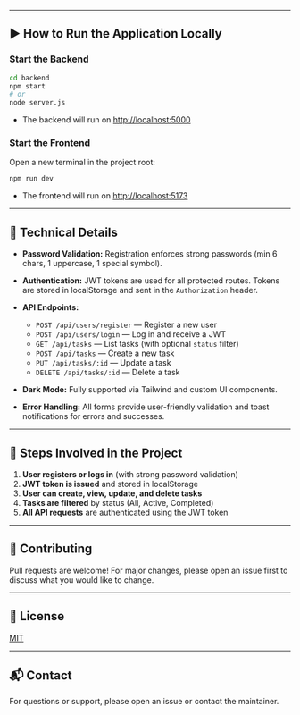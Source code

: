
---

## ▶️ How to Run the Application Locally

### **Start the Backend**
```bash
cd backend
npm start
# or
node server.js
```
- The backend will run on [http://localhost:5000](http://localhost:5000)

### **Start the Frontend**
Open a new terminal in the project root:
```bash
npm run dev
```
- The frontend will run on [http://localhost:5173](http://localhost:5173)

---

## 📝 Technical Details

- **Password Validation:** Registration enforces strong passwords (min 6 chars, 1 uppercase, 1 special symbol).
- **Authentication:** JWT tokens are used for all protected routes. Tokens are stored in localStorage and sent in the `Authorization` header.
- **API Endpoints:**
  - `POST /api/users/register` — Register a new user
  - `POST /api/users/login` — Log in and receive a JWT
  - `GET /api/tasks` — List tasks (with optional `status` filter)
  - `POST /api/tasks` — Create a new task
  - `PUT /api/tasks/:id` — Update a task
  - `DELETE /api/tasks/:id` — Delete a task

- **Dark Mode:** Fully supported via Tailwind and custom UI components.
- **Error Handling:** All forms provide user-friendly validation and toast notifications for errors and successes.

---

## 🧩 Steps Involved in the Project

1. **User registers or logs in** (with strong password validation)
2. **JWT token is issued** and stored in localStorage
3. **User can create, view, update, and delete tasks**
4. **Tasks are filtered** by status (All, Active, Completed)
5. **All API requests** are authenticated using the JWT token

---

## 🤝 Contributing

Pull requests are welcome! For major changes, please open an issue first to discuss what you would like to change.

---

## 📄 License

[MIT](LICENSE)

---

## 📬 Contact

For questions or support, please open an issue or contact the maintainer.
